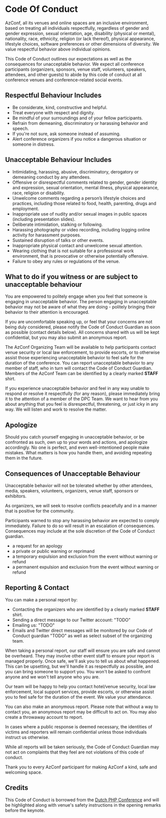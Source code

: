 # Code Of Conduct

AzConf, all its venues and online spaces are an inclusive environment, based on treating all individuals respectfully, regardless of gender and gender expression, sexual orientation, age, disability (physical or mental), nationality, race, ethnicity, religion (or lack thereof), physical appearance, lifestyle choices, software preferences or other dimensions of diversity. We value respectful behavior above individual opinions.

This Code of Conduct outlines our expectations as well as the consequences for unacceptable behavior. We expect all conference participants (organizers, sponsors, venue staff, volunteers, speakers, attendees, and other guests) to abide by this code of conduct at all conference venues and conference-related social events.

## Respectful Behaviour Includes

- Be considerate, kind, constructive and helpful.
- Treat everyone with respect and dignity.
- Be mindful of your surroundings and of your fellow participants.
- Refrain from demeaning, discriminatory or harassing behavior and speech.
- If you're not sure, ask someone instead of assuming.
- Alert conference organizers if you notice a dangerous situation or someone in distress.

## Unacceptable Behaviour Includes

- Intimidating, harassing, abusive, discriminatory, derogatory or demeaning conduct by any attendees.
- Offensive or disrespectful comments related to gender, gender identity and expression, sexual orientation, mental illness, physical appearance, race, religion or disability.
- Unwelcome comments regarding a person’s lifestyle choices and practices, including those related to food, health, parenting, drugs and employment.
- Inappropriate use of nudity and/or sexual images in public spaces (including presentation slides).
- Deliberate intimidation, stalking or following.
- Harassing photography or video recording, including logging online activity for harassment purposes.
- Sustained disruption of talks or other events.
- Inappropriate physical contact and unwelcome sexual attention.
- Wearing clothing that is not suitable for a professional work environment, that is provocative or otherwise potentially offensive.
- Failure to obey any rules or regulations of the venue.

## What to do if you witness or are subject to unacceptable behaviour

You are empowered to politely engage when you feel that someone is engaging in unacceptable behavior. The person engaging in unacceptable behavior may not be aware of what they are doing - politely bringing their behavior to their attention is encouraged.

If you are uncomfortable speaking up, or feel that your concerns are not being duly considered, please notify the Code of Conduct Guardian as soon as possible (contact details below). All concerns shared with us will be kept confidential, but you may also submit an anonymous report.

The AzConf Organizing Team will be available to help participants contact venue security or local law enforcement, to provide escorts, or to otherwise assist those experiencing unacceptable behavior to feel safe for the duration of the conference. You can report unacceptable behavior to any member of staff, who in turn will contact the Code of Conduct Guardian. Members of the AzConf Team can be identified by a clearly marked **STAFF** shirt.

If you experience unacceptable behavior and feel in any way unable to respond or resolve it respectfully (for any reason), please immediately bring it to the attention of a member of the DPC Team. We want to hear from you about anything that you feel is disrespectful, threatening, or just icky in any way. We will listen and work to resolve the matter.

## Apologize

Should you catch yourself engaging in unacceptable behavior, or be confronted as such, own up to your words and actions, and apologize accordingly. No one is perfect, and even well-intentioned people make mistakes. What matters is how you handle them, and avoiding repeating them in the future.

## Consequences of Unacceptable Behaviour

Unacceptable behavior will not be tolerated whether by other attendees, media, speakers, volunteers, organizers, venue staff, sponsors or exhibitors.

As organizers, we will seek to resolve conflicts peacefully and in a manner that is positive for the community.

Participants warned to stop any harassing behavior are expected to comply immediately. Failure to do so will result in an escalation of consequences. Consequences may include at the sole discretion of the Code of Conduct guardian.

- a request for an apology
- a private or public warning or reprimand
- a temporary expulsion and exclusion from the event without warning or refund
- a permanent expulsion and exclusion from the event without warning or refund

## Reporting & Contact

You can make a personal report by:

- Contacting the organizers who are identified by a clearly marked **STAFF** shirt.
- Sending a direct message to our Twitter account: "TODO"
- Emailing us: "TODO"
- Emails and Twitter direct messages will be monitored by our Code of Conduct guardian "TODO" as well as select subset of the organizing team.

When taking a personal report, our staff will ensure you are safe and cannot be overheard. They may involve other event staff to ensure your report is managed properly. Once safe, we'll ask you to tell us about what happened. This can be upsetting, but we'll handle it as respectfully as possible, and you can bring someone to support you. You won't be asked to confront anyone and we won't tell anyone who you are.

Our team will be happy to help you contact hotel/venue security, local law enforcement, local support services, provide escorts, or otherwise assist you to feel safe for the duration of the event. We value your attendance.

You can also make an anonymous report. Please note that without a way to contact you, an anonymous report may be difficult to act on. You may also create a throwaway account to report.

In cases where a public response is deemed necessary, the identities of victims and reporters will remain confidential unless those individuals instruct us otherwise.

While all reports will be taken seriously, the Code of Conduct Guardian may not act on complaints that they feel are not violations of this code of conduct.

Thank you to every AzConf participant for making AzConf a kind, safe and welcoming space.

## Credits

This Code of Conduct is borrowed from the [Dutch PHP Conference](https://www.phpconference.nl/conference-code-conduct) and will be highlighted along with venue's safety instructions in the opening remarks before the keynote.
